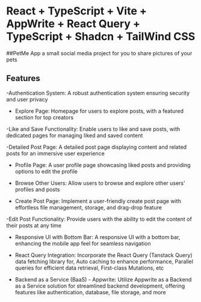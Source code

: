 # React + TypeScript + Vite + AppWrite + React Query + TypeScript + Shadcn + TailWind CSS

##PetMe App
a small social media project for you to share pictures of your pets 

## Features
-Authentication System: A robust authentication system ensuring security and user privacy

- Explore Page: Homepage for users to explore posts, with a featured section for top creators

 -Like and Save Functionality: Enable users to like and save posts, with dedicated pages for managing liked and saved content

 -Detailed Post Page: A detailed post page displaying content and related posts for an immersive user experience

- Profile Page: A user profile page showcasing liked posts and providing options to edit the profile

- Browse Other Users: Allow users to browse and explore other users' profiles and posts

- Create Post Page: Implement a user-friendly create post page with effortless file management, storage, and drag-drop feature

 -Edit Post Functionality: Provide users with the ability to edit the content of their posts at any time

- Responsive UI with Bottom Bar: A responsive UI with a bottom bar, enhancing the mobile app feel for seamless navigation

- React Query Integration: Incorporate the React Query (Tanstack Query) data fetching library for, Auto caching to enhance performance, Parallel queries for efficient data retrieval, First-class Mutations, etc

- Backend as a Service (BaaS) - Appwrite: Utilize Appwrite as a Backend as a Service solution for streamlined backend development, offering features like authentication, database, file storage, and more



